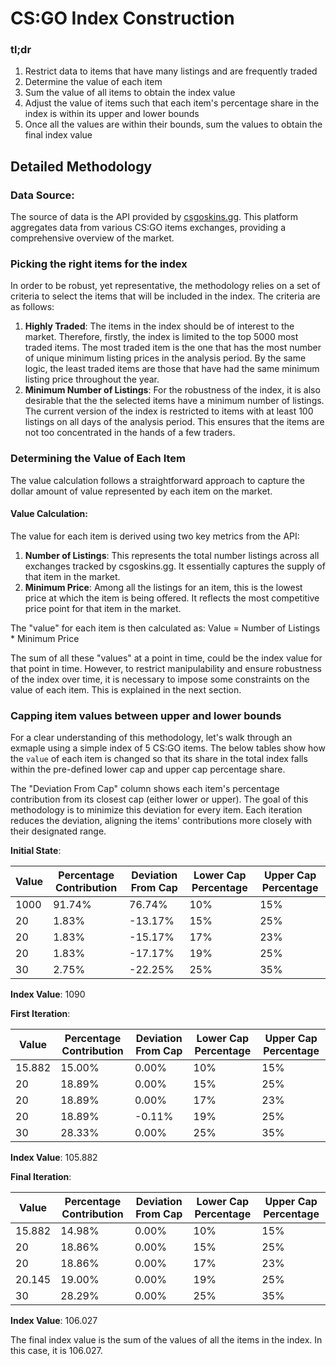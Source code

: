 # CS:GO Index Construction

### tl;dr
1. Restrict data to items that have many listings and are frequently traded
2. Determine the value of each item
3. Sum the value of all items to obtain the index value
4. Adjust the value of items such that each item's percentage share in the index is within its upper and lower bounds
5. Once all the values are within their bounds, sum the values to obtain the final index value

## Detailed Methodology

### Data Source:
The source of data is the API provided by [csgoskins.gg](https://csgoskins.gg/). This platform aggregates data from various CS:GO items exchanges, providing a comprehensive overview of the market.

### Picking the right items for the index

In order to be robust, yet representative, the methodology relies on a set of criteria to select the items that will be included in the index. The criteria are as follows:

1. **Highly Traded**: The items in the index should be of interest to the market. Therefore, firstly, the index is limited to the top 5000 most traded items. The most traded item is the one that has the most number of unique minimum listing prices in the analysis period. By the same logic, the least traded items are those that have had the same minimum listing price throughout the year.
2. **Minimum Number of Listings**: For the robustness of the index, it is also desirable that the the selected items have a minimum number of listings. The current version of the index is restricted to items with at least 100 listings on all days of the analysis period. This ensures that the items are not too concentrated in the hands of a few traders.

### Determining the Value of Each Item

The value calculation follows a straightforward approach to capture the dollar amount of value represented by each item on the market.

#### Value Calculation:
The value for each item is derived using two key metrics from the API:

1. **Number of Listings**: This represents the total number listings across all exchanges tracked by csgoskins.gg. It essentially captures the supply of that item in the market.
2. **Minimum Price**: Among all the listings for an item, this is the lowest price at which the item is being offered. It reflects the most competitive price point for that item in the market.

The "value" for each item is then calculated as:
Value = Number of Listings * Minimum Price

The sum of all these "values" at a point in time, could be the index value for that point in time. However, to restrict manipulability and ensure robustness of the index over time, it is necessary to impose some constraints on the value of each item. This is explained in the next section.


### Capping item values between upper and lower bounds

For a clear understanding of this methodology, let's walk through an exmaple using a simple index of 5 CS:GO items. The below tables show how the `value` of each item is changed so that its share in the total index falls within the pre-defined lower cap and upper cap percentage share.

The "Deviation From Cap" column shows each item's percentage contribution from its closest cap (either lower or upper). The goal of this methodology is to minimize this deviation for every item. Each iteration reduces the deviation, aligning the items' contributions more closely with their designated range.

**Initial State**:

| Value  | Percentage Contribution | Deviation From Cap | Lower Cap Percentage | Upper Cap Percentage |
|--------|-------------------------|--------------------|----------------------|----------------------|
| 1000   | 91.74%                  | 76.74%             | 10%                  | 15%                  |
| 20     | 1.83%                   | -13.17%            | 15%                  | 25%                  |
| 20     | 1.83%                   | -15.17%            | 17%                  | 23%                  |
| 20     | 1.83%                   | -17.17%            | 19%                  | 25%                  |
| 30     | 2.75%                   | -22.25%            | 25%                  | 35%                  |


**Index Value**: 1090

**First Iteration**:

| Value      | Percentage Contribution | Deviation From Cap | Lower Cap Percentage | Upper Cap Percentage |
|------------|-------------------------|--------------------|----------------------|----------------------|
| 15.882     | 15.00%                  | 0.00%              | 10%                  | 15%                  |
| 20         | 18.89%                  | 0.00%              | 15%                  | 25%                  |
| 20         | 18.89%                  | 0.00%              | 17%                  | 23%                  |
| 20         | 18.89%                  | -0.11%             | 19%                  | 25%                  |
| 30         | 28.33%                  | 0.00%              | 25%                  | 35%                  |

**Index Value**: 105.882

**Final Iteration**:

| Value      | Percentage Contribution | Deviation From Cap | Lower Cap Percentage | Upper Cap Percentage |
|------------|-------------------------|--------------------|----------------------|----------------------|
| 15.882     | 14.98%                  | 0.00%              | 10%                  | 15%                  |
| 20         | 18.86%                  | 0.00%              | 15%                  | 25%                  |
| 20         | 18.86%                  | 0.00%              | 17%                  | 23%                  |
| 20.145     | 19.00%                  | 0.00%              | 19%                  | 25%                  |
| 30         | 28.29%                  | 0.00%              | 25%                  | 35%                  |

**Index Value**: 106.027

The final index value is the sum of the values of all the items in the index. In this case, it is 106.027.
